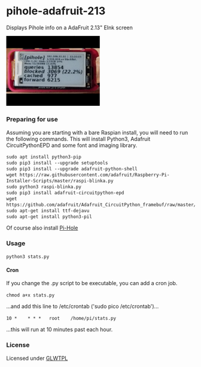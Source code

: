 # pihole-adafruit-213
Displays Pihole info on a AdaFruit 2.13" EInk screen

<img src="https://github.com/xtalis/pihole-adafruit-213/blob/main/stats.py.png?raw=true" width="250">

### Preparing for use ###
Assuming you are starting with a bare Raspian install, you will need to run the following commands.
This will install Python3, Adafruit CircuitPythonEPD and some font and imaging library.

```sudo apt update & sudo apt upgrade -y
sudo apt install python3-pip
sudo pip3 install --upgrade setuptools
sudo pip3 install --upgrade adafruit-python-shell
wget https://raw.githubusercontent.com/adafruit/Raspberry-Pi-Installer-Scripts/master/raspi-blinka.py
sudo python3 raspi-blinka.py
sudo pip3 install adafruit-circuitpython-epd
wget https://github.com/adafruit/Adafruit_CircuitPython_framebuf/raw/master/examples/font5x8.bin
sudo apt-get install ttf-dejavu
sudo apt-get install python3-pil
```

Of course also install [Pi-Hole](https://pi-hole.net/)

### Usage ###

`python3 stats.py`

#### Cron ####

If you change the .py script to be executable, you can add a cron job.

`chmod a+x stats.py`

...and add this line to /etc/crontab ('sudo pico /etc/crontab')...

`10 *    * * *   root    /home/pi/stats.py`

...this will run at 10 minutes past each hour.


### License ###
Licensed under [GLWTPL](https://github.com/me-shaon/GLWTPL/)
